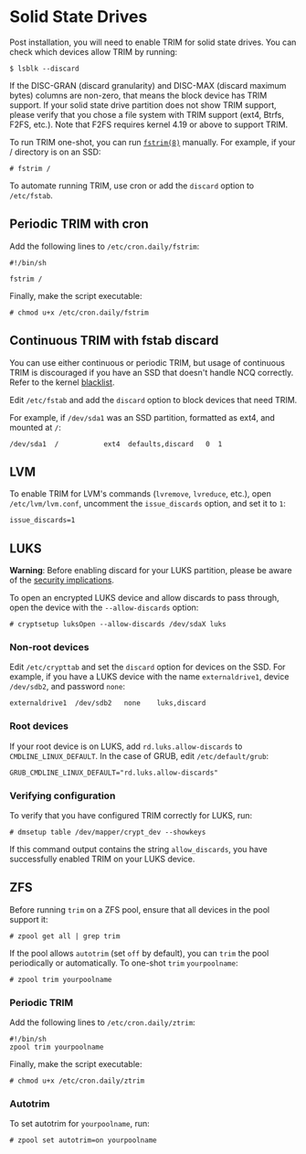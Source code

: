 # Solid State Drives

Post installation, you will need to enable TRIM for solid state drives. You can
check which devices allow TRIM by running:

```
$ lsblk --discard
```

If the DISC-GRAN (discard granularity) and DISC-MAX (discard maximum bytes)
columns are non-zero, that means the block device has TRIM support. If your
solid state drive partition does not show TRIM support, please verify that you
chose a file system with TRIM support (ext4, Btrfs, F2FS, etc.). Note that F2FS
requires kernel 4.19 or above to support TRIM.

To run TRIM one-shot, you can run
[`fstrim(8)`](https://man.voidlinux.org/fstrim.8) manually. For example, if your
/ directory is on an SSD:

```
# fstrim /
```

To automate running TRIM, use cron or add the `discard` option to `/etc/fstab`.

## Periodic TRIM with cron

Add the following lines to `/etc/cron.daily/fstrim`:

```
#!/bin/sh

fstrim /
```

Finally, make the script executable:

```
# chmod u+x /etc/cron.daily/fstrim
```

## Continuous TRIM with fstab discard

You can use either continuous or periodic TRIM, but usage of continuous TRIM is
discouraged if you have an SSD that doesn't handle NCQ correctly. Refer to the
kernel
[blacklist](https://git.kernel.org/pub/scm/linux/kernel/git/torvalds/linux.git/tree/drivers/ata/libata-core.c?h=v5.8&id=bcf876870b95592b52519ed4aafcf9d95999bc9c#n3774).

Edit `/etc/fstab` and add the `discard` option to block devices that need TRIM.

For example, if `/dev/sda1` was an SSD partition, formatted as ext4, and mounted
at `/`:

```
/dev/sda1  /           ext4  defaults,discard   0  1
```

## LVM

To enable TRIM for LVM's commands (`lvremove`, `lvreduce`, etc.), open
`/etc/lvm/lvm.conf`, uncomment the `issue_discards` option, and set it to `1`:

```
issue_discards=1
```

## LUKS

**Warning**: Before enabling discard for your LUKS partition, please be aware of
the [security
implications](https://wiki.archlinux.org/index.php/Dm-crypt/Specialties#Discard/TRIM_support_for_solid_state_drives_(SSD)).

To open an encrypted LUKS device and allow discards to pass through, open the
device with the `--allow-discards` option:

```
# cryptsetup luksOpen --allow-discards /dev/sdaX luks
```

### Non-root devices

Edit `/etc/crypttab` and set the `discard` option for devices on the SSD. For
example, if you have a LUKS device with the name `externaldrive1`, device
`/dev/sdb2`, and password `none`:

```
externaldrive1  /dev/sdb2   none    luks,discard
```

### Root devices

If your root device is on LUKS, add `rd.luks.allow-discards` to
`CMDLINE_LINUX_DEFAULT`. In the case of GRUB, edit `/etc/default/grub`:

```
GRUB_CMDLINE_LINUX_DEFAULT="rd.luks.allow-discards"
```

### Verifying configuration

To verify that you have configured TRIM correctly for LUKS, run:

```
# dmsetup table /dev/mapper/crypt_dev --showkeys
```

If this command output contains the string `allow_discards`, you have
successfully enabled TRIM on your LUKS device.

## ZFS

Before running `trim` on a ZFS pool, ensure that all devices in the pool support
it:

```
# zpool get all | grep trim
```

If the pool allows `autotrim` (set `off` by default), you can `trim` the pool
periodically or automatically. To one-shot `trim` `yourpoolname`:

```
# zpool trim yourpoolname
```

### Periodic TRIM

Add the following lines to `/etc/cron.daily/ztrim`:

```
#!/bin/sh
zpool trim yourpoolname
```

Finally, make the script executable:

```
# chmod u+x /etc/cron.daily/ztrim
```

### Autotrim

To set autotrim for `yourpoolname`, run:

```
# zpool set autotrim=on yourpoolname
```
